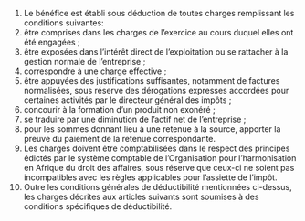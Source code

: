 1) Le bénéfice est établi sous déduction de toutes charges remplissant les conditions suivantes:
1) être comprises dans les charges de l’exercice au cours duquel elles ont été engagées ;
2) être exposées dans l’intérêt direct de l’exploitation ou se rattacher à la
gestion normale de l’entreprise ;
3) correspondre à une charge effective ;
3) être  appuyées  des  justifications  suffisantes,  notamment  de  factures
normalisées, sous réserve des dérogations expresses accordées pour certaines activités par le directeur général des impôts ;
5) concourir à la formation d’un produit non exonéré ;
5) se traduire par une diminution de l’actif net de l’entreprise ;
5) pour les sommes donnant lieu à une retenue à la source, apporter la preuve
du paiement de la retenue correspondante.
2) Les charges doivent être comptabilisées dans le respect des principes édictés par
le système comptable de l’Organisation pour l’harmonisation en Afrique du droit des affaires, sous réserve que ceux-ci ne soient pas incompatibles avec les règles applicables pour l’assiette de l’impôt.
3) Outre les conditions générales de déductibilité mentionnées ci-dessus, les charges
décrites aux articles suivants sont soumises à des conditions spécifiques de déductibilité.